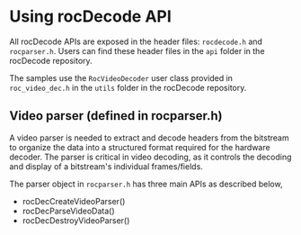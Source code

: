 # Using rocDecode API

All rocDecode APIs are exposed in the header files: `rocdecode.h` and `rocparser.h`. Users can find these header files in the `api` folder in the rocDecode repository.

The samples use the `RocVideoDecoder` user class provided in `roc_video_dec.h` in the `utils` folder in the rocDecode repository.

## Video parser (defined in rocparser.h)

A video parser is needed to extract and decode headers from the bitstream to organize the data into a structured format required for the hardware decoder. The parser is critical in video decoding, as it controls the decoding and display of a bitstream's individual frames/fields.

The parser object in `rocparser.h` has three main APIs as described below,

- rocDecCreateVideoParser()
- rocDecParseVideoData()
- rocDecDestroyVideoParser()

